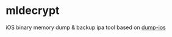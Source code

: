 # mldecrypt
iOS binary memory dump & backup ipa tool based on  [dump-ios](https://codeshare.frida.re/@lichao890427/dump-ios/)

